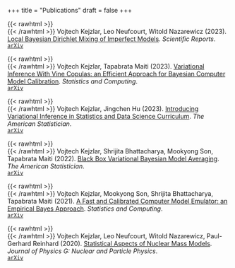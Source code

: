 +++
title = "Publications"
draft = false
+++

{{< rawhtml >}}
<i class="fa fa-book" style="color: firebrick"></i>  
{{< /rawhtml >}}
Vojtech Kejzlar, Leo Neufcourt, Witold Nazarewicz (2023). [Local Bayesian Dirichlet Mixing of Imperfect Models](https://www.nature.com/articles/s41598-023-46568-0). *Scientific Reports*. \
[`arXiv`](https://arxiv.org/abs/2311.01596)

{{< rawhtml >}}
<i class="fa fa-book" style="color: firebrick"></i>  
{{< /rawhtml >}}
Vojtech Kejzlar, Tapabrata Maiti (2023). [Variational Inference With Vine Copulas: an Efficient Approach for Bayesian Computer Model Calibration](https://link.springer.com/article/10.1007/s11222-022-10194-z). *Statistics and Computing*. \
[`arXiv`](https://arxiv.org/abs/2003.12890)

{{< rawhtml >}}
<i class="fa fa-book" style="color: firebrick"></i>  
{{< /rawhtml >}}
Vojtech Kejzlar, Jingchen Hu (2023). [Introducing Variational Inference in Statistics and Data Science Curriculum](https://www.tandfonline.com/doi/abs/10.1080/00031305.2023.2232006). *The American Statistician*. \
[`arXiv`](https://arxiv.org/abs/2301.01251)

{{< rawhtml >}}
<i class="fa fa-book" style="color: firebrick"></i>  
{{< /rawhtml >}}
Vojtech Kejzlar, Shrijita Bhattacharya, Mookyong Son, Tapabrata Maiti (2022). [Black Box Variational Bayesian Model Averaging](https://www.tandfonline.com/doi/abs/10.1080/00031305.2022.2058611). *The American Statistician*. \
[`arXiv`](https://arxiv.org/abs/2106.12652)

{{< rawhtml >}}
<i class="fa fa-book" style="color: firebrick"></i>  
{{< /rawhtml >}}
Vojtech Kejzlar, Mookyong Son, Shrijita Bhattacharya, Tapabrata Maiti (2021). [A Fast and Calibrated Computer Model Emulator: an Empirical Bayes Approach](https://link.springer.com/article/10.1007/s11222-021-10024-8). *Statistics and Computing*. \
[`arXiv`](https://arxiv.org/abs/2008.05021)

{{< rawhtml >}}
<i class="fa fa-book" style="color: firebrick"></i>  
{{< /rawhtml >}}
Vojtech Kejzlar, Leo Neufcourt, Witold Nazarewicz, Paul-Gerhard Reinhard (2020). [Statistical Aspects of Nuclear Mass Models](https://iopscience.iop.org/article/10.1088/1361-6471/ab907c/meta). *Journal of Physics G: Nuclear and Particle Physics*. \
[`arXiv`](https://arxiv.org/abs/2002.04151)

<!--
# Preprints
{{< rawhtml >}}
<i class="fa fa-book" style="color: CornflowerBlue "></i>  
{{< /rawhtml >}}
Vojtech Kejzlar, Leo Neufcourt, Witold Nazarewicz (2023). Local Bayesian Dirichlet Mixing of Imperfect Models. *Accepted for publication in Scientific Reports*. \
[`arXiv`](https://arxiv.org/abs/2311.01596)


{{< rawhtml >}}
<i class="fa fa-book" style="color: CornflowerBlue "></i>  
{{< /rawhtml >}}
Vojtech Kejzlar, Leo Neufcourt, Witold Nazarewicz (2023). [Local Bayesian Dirichlet Mixing of Imperfect Models](https://iopscience.iop.org/article/10.1088/1361-6471/ab907c/meta). *Submitted for Publication*. \
[`arXiv`](https://arxiv.org/abs/2002.04151
-->
